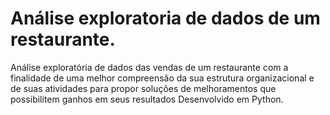 # Análise exploratoria de dados de um restaurante.
Análise exploratória de dados das vendas de um restaurante com a finalidade de uma melhor compreensão da sua estrutura organizacional
e de suas atividades para propor soluções de melhoramentos que possibilitem ganhos em seus resultados Desenvolvido em Python.
